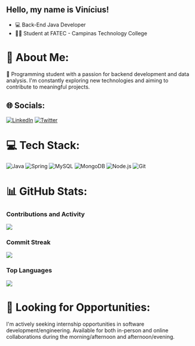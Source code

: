 ## Hello, my name is Vinícius!

- 💻 Back-End Java Developer
- 👨‍🎓 Student at FATEC - Campinas Technology College
 
# 💫 About Me:
🔭 Programming student with a passion for backend development and data analysis. I'm constantly exploring new technologies and aiming to contribute to meaningful projects.

## 🌐 Socials:
[![LinkedIn](https://img.shields.io/badge/LinkedIn-%230077B5.svg?logo=linkedin&logoColor=white)](https://www.linkedin.com/in/viniciusdsandrade/) [![Twitter](https://img.shields.io/badge/Twitter-%231DA1F2.svg?logo=Twitter&logoColor=white)](https://twitter.com/viniciusdsa19) 

# 💻 Tech Stack:
![Java](https://img.shields.io/badge/java-%23ED8B00.svg?style=for-the-badge&logo=java&logoColor=white) ![Spring](https://img.shields.io/badge/spring-%236DB33F.svg?style=for-the-badge&logo=spring&logoColor=white) ![MySQL](https://img.shields.io/badge/mysql-%2300f.svg?style=for-the-badge&logo=mysql&logoColor=white) ![MongoDB](https://img.shields.io/badge/MongoDB-%234ea94b.svg?style=for-the-badge&logo=mongodb&logoColor=white) ![Node.js](https://img.shields.io/badge/node.js-%234ea94b.svg?style=for-the-badge&logo=node.js&logoColor=white)  ![Git](https://img.shields.io/badge/Git-%234ea94b.svg?style=for-the-badge&logo=git&logoColor=white)

# 📊 GitHub Stats:
### Contributions and Activity
![](https://github-readme-stats.vercel.app/api?username=viniciusdsandrade&theme=dark&hide_border=false&include_all_commits=false&count_private=false)
### Commit Streak
![](https://github-readme-streak-stats.herokuapp.com/?user=viniciusdsandrade&theme=dark&hide_border=false)
### Top Languages
![](https://github-readme-stats.vercel.app/api/top-langs/?username=viniciusdsandrade&theme=dark&hide_border=false&include_all_commits=false&count_private=false&layout=compact)

# 🚀 Looking for Opportunities:
I'm actively seeking internship opportunities in software development/engineering. Available for both in-person and online collaborations during the morning/afternoon and afternoon/evening.

